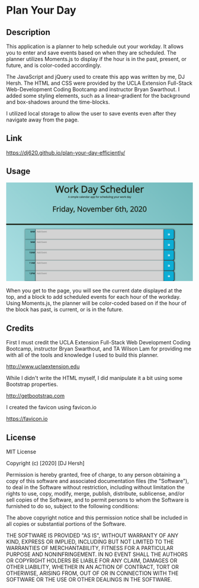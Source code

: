 # Plan Your Day

## Description

This application is a planner to help schedule out your workday. It allows you to enter and save events based on when they are scheduled. The planner utilizes Moments.js to display if the hour is in the past, present, or future, and is color-coded accordingly.

The JavaScript and jQuery used to create this app was written by me, DJ Hersh. The HTML and CSS were provided by the UCLA Extension Full-Stack Web-Development Coding Bootcamp and instructor Bryan Swarthout. I added some styling elements, such as a linear-gradient for the background and box-shadows around the time-blocks.

I utilized local storage to allow the user to save events even after they navigate away from the page.

## Link

https://dj620.github.io/plan-your-day-efficiently/

## Usage

![Planner screenshot](assets/screenshot.png)

When you get to the page, you will see the current date displayed at the top, and a block to add scheduled events for each hour of the workday. Using Moments.js, the planner will be color-coded based on if the hour of the block has past, is current, or is in the future.

## Credits

First I must credit the UCLA Extension Full-Stack Web Development Coding Bootcamp, instructor Bryan Swarthout, and TA Wilson Lam for providing me with all of the tools and knowledge I used to build this planner.

http://www.uclaextension.edu

While I didn't write the HTML myself, I did manipulate it a bit using some Bootstrap properties.

http://getbootstrap.com

I created the favicon using favicon.io

https://favicon.io

## License

MIT License

Copyright (c) [2020] [DJ Hersh]

Permission is hereby granted, free of charge, to any person obtaining a copy
of this software and associated documentation files (the "Software"), to deal
in the Software without restriction, including without limitation the rights
to use, copy, modify, merge, publish, distribute, sublicense, and/or sell
copies of the Software, and to permit persons to whom the Software is
furnished to do so, subject to the following conditions:

The above copyright notice and this permission notice shall be included in all
copies or substantial portions of the Software.

THE SOFTWARE IS PROVIDED "AS IS", WITHOUT WARRANTY OF ANY KIND, EXPRESS OR
IMPLIED, INCLUDING BUT NOT LIMITED TO THE WARRANTIES OF MERCHANTABILITY,
FITNESS FOR A PARTICULAR PURPOSE AND NONINFRINGEMENT. IN NO EVENT SHALL THE
AUTHORS OR COPYRIGHT HOLDERS BE LIABLE FOR ANY CLAIM, DAMAGES OR OTHER
LIABILITY, WHETHER IN AN ACTION OF CONTRACT, TORT OR OTHERWISE, ARISING FROM,
OUT OF OR IN CONNECTION WITH THE SOFTWARE OR THE USE OR OTHER DEALINGS IN THE
SOFTWARE.

